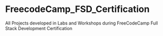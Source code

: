# FreecodeCamp_FSD_Certification
All Projects developed in Labs and Workshops during FreeCodeCamp Full Stack Development Certification 
